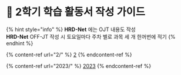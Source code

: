 # 📒 2학기 학습 활동서 작성 가이드

{% hint style="info" %}
**HRD-Net** 에는 OJT 내용도 작성\
**HRD-Net** OFF-JT 작성 시 토요일마다 주차 별로 과목 세 개 한꺼번에 적기
{% endhint %}

{% content-ref url="2/" %}
[2](2/)
{% endcontent-ref %}

{% content-ref url="2023/" %}
[2023](2023/)
{% endcontent-ref %}

